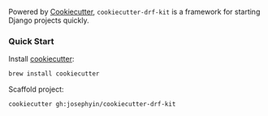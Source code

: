Powered by [Cookiecutter](https://github.com/cookiecutter/cookiecutter), `cookiecutter-drf-kit` is a framework for starting Django projects quickly.

### Quick Start
Install [cookiecutter](https://github.com/cookiecutter/cookiecutter):
```bash
brew install cookiecutter
```
Scaffold project:
```bash
cookiecutter gh:josephyin/cookiecutter-drf-kit
```